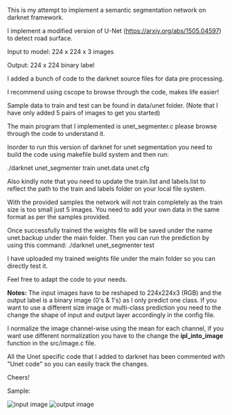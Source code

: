 This is my attempt to implement a semantic segmentation network on darknet framework.

I implement a modified version of U-Net (https://arxiv.org/abs/1505.04597) to detect road surface.

Input to model: 224 x 224 x 3 images

Output: 224 x 224 binary label

I added a bunch of code to the darknet source files for data pre processing.

I recommend using cscope to browse through the code, makes life easier!

Sample data to train and test can be found in data/unet folder. (Note that I have only added 5 pairs of images to get you started)

The main program that I implemented is unet_segmenter.c please browse through the code to understand it.

Inorder to run this version of darknet for unet segmentation you need to build the code using makefile build system and then run:

./darknet unet_segmenter train unet.data unet.cfg

Also kindly note that you need to update the train.list and labels.list to reflect the path to the train and labels folder on your local file system.

With the provided samples the network will not train completely as the train size is too small just 5 images. You need to add your own data in the same format as per the samples provided.

Once successfully trained the weights file will be saved under the name unet.backup under the main folder. Then you can run the prediction by using this command:
./darknet unet_segmenter test

I have uploaded my trained weights file under the main folder so you can directly test it.

Feel free to adapt the code to your needs.

**Notes:**
The input images have to be reshaped to 224x224x3 (RGB) and the output label is a binary image (0's & 1's) as I only predict one class. If you want to use a different size image or multi-class prediction you need to the change the shape of input and output layer accordingly in the config file.

I normalize the image channel-wise using the mean for each channel, if you want use different normalization you have to the change the **ipl_into_image** function in the src/image.c file.

All the Unet specific code that I added to darknet has been commented with "Unet code" so you can easily track the changes.

Cheers!


Sample:

![input image](data/unet/test/5.png)
![output image](data/unet/result/5.png.png)
